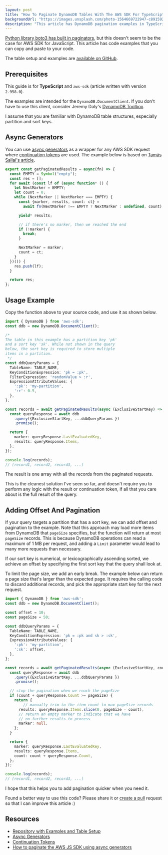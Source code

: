 ```yaml
---
layout: post
title: "How To Paginate DynamoDB Tables With The AWS SDK For TypeScript on NodeJS"
backgroundUrl: "https://images.unsplash.com/photo-1564669722947-c89159202d19?auto=format&fit=crop&q=80"
description: "This article has DynamoDB pagination examples in TypeScript on NodeJS that you can copy and paste."
---
```


[Python library boto3 has built in paginators](https://boto3.amazonaws.com/v1/documentation/api/latest/reference/services/dynamodb.html#paginators),
but this doesn't seem to be the case for AWS SDK for JavaScript. This article has code examples that you can copy and paste
to your code.

The table setup and examples are [available on GitHub](https://github.com/bahrmichael/ddb-paginators).

## Prerequisites

This guide is for **TypeScript** and `aws-sdk` (article written with version `2.958.0`).

The examples are intended for the `DynamoDB.DocumentClient`. If you don't have to use this client, consider Jeremy Daly's [DynamoDB Toolbox](https://github.com/jeremydaly/dynamodb-toolbox).

I assume that you are familiar with DynamoDB table structures, especially partition and sort keys.

## Async Generators

You can use
[async generators](https://javascript.info/async-iterators-generators#async-generators-finally)
as a wrapper for any AWS SDK request where
[continuation tokens](https://phauer.com/2017/web-api-pagination-continuation-token/#:~:text=A%20%E2%80%9CContinuation%20Token%E2%80%9D%20solves%20this,to%20he%20has%20to%20continue.)
are used. The example below is based on [Tamás Sallai's article](https://advancedweb.hu/how-to-paginate-the-aws-js-sdk-using-async-generators/).

```typescript
export const getPaginatedResults = async(fn) => {
  const EMPTY = Symbol("empty");
  const res = [];
  for await (const lf of (async function* () {
    let NextMarker = EMPTY;
    let count = 0;
    while (NextMarker || NextMarker === EMPTY) {
      const {marker, results, count: ct} =
        await fn(NextMarker !== EMPTY ? NextMarker : undefined, count);

      yield* results;

      // if there's no marker, then we reached the end
      if (!marker) {
        break;
      }

      NextMarker = marker;
      count = ct;
    }
  })()) {
    res.push(lf);
  }

  return res;
};
```

## Usage Example

Copy the function above to your source code, and use it as shown below.

```typescript
import { DynamoDB } from 'aws-sdk';
const ddb = new DynamoDB.DocumentClient();

/*
The table in this example has a partition key 'pk'
and a sort key 'sk'. While not shown in the query
below, the sort key is required to store multiple
items in a partition.
 */
const ddbQueryParams = {
  TableName: TABLE_NAME,
  KeyConditionExpression: 'pk = :pk',
  FilterExpression: 'randomValue > :r',
  ExpressionAttributeValues: {
    ':pk': 'my-partition',
    ':r': 0.5,
  },
};

const records = await getPaginatedResults(async (ExclusiveStartKey) => {
  const queryResponse = await ddb
    .query({ExclusiveStartKey, ...ddbQueryParams })
    .promise();

  return {
    marker: queryResponse.LastEvaluatedKey,
    results: queryResponse.Items,
  };
});

console.log(records);
// [record1, record2, record3, ...]
```

The result is one array with all the records from the paginated requests.

This is the cleanest solution I've seen so far, and doesn't require you to perform any logic with the
result or continuation token, if all that you care about is the full result of the query.

## Adding Offset And Pagination

If your query targets a partition that has a sort key, we can add offset and pagination to the example. Note that this
approach may load more items from DynamoDB that `pageSize` specifies, but the function will return at most `pageSize` records.
This is because DynamoDB operations can read a maximum of 1 MB per request, and adding a `Limit` parameter would lead
to many more requests than necessary.

If our sort key is numerical, or lexicographically ascending sorted, we achieve an offset by specifying the first sort key that
the query shall look at.

To limit the page size, we add an early break. The example below can return a page size that's larger than the expected
page. It requires the calling code to discard additional records, and pick the appropriate start key for the next request.

```typescript
import { DynamoDB } from 'aws-sdk';
const ddb = new DynamoDB.DocumentClient();

const offset = 10;
const pageSize = 50;

const ddbQueryParams = {
  TableName: TABLE_NAME,
  KeyConditionExpression: 'pk = :pk and sk > :sk',
  ExpressionAttributeValues: {
    ':pk': 'my-partition',
    ':sk': offset,
  },
};

const records = await getPaginatedResults(async (ExclusiveStartKey, count: number) => {
  const queryResponse = await ddb
    .query({ExclusiveStartKey, ...ddbQueryParams })
    .promise();

  // stop the pagination when we reach the pageSize
  if (count + queryResponse.Count >= pageSize) {
    return {
        // manually trim to the item count to max pageSize records
      results: queryResponse.Items.slice(0, pageSize - count),
      // return an empty marker to indicate that we have
      // no further results to process
      marker: null,
    };
  }

  return {
    marker: queryResponse.LastEvaluatedKey,
    results: queryResponse.Items,
    count: count + queryResponse.Count,
  };
});

console.log(records);
// [record1, record2, record3, ...]
```

I hope that this helps you to add pagination quicker when you need it.

Found a better way to use this code? Please share it or [create a pull](https://github.com/bahrmichael/ddb-paginators) request so that I can improve this article :)

## Resources

* [Repository with Examples and Table Setup](https://github.com/bahrmichael/ddb-paginators)
* [Async Generators](https://javascript.info/async-iterators-generators#async-generators-finally)
* [Continuation Tokens](https://phauer.com/2017/web-api-pagination-continuation-token/#:~:text=A%20%E2%80%9CContinuation%20Token%E2%80%9D%20solves%20this,to%20he%20has%20to%20continue.)
* [How to paginate the AWS JS SDK using async generators](https://advancedweb.hu/how-to-paginate-the-aws-js-sdk-using-async-generators/)
